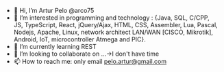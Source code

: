 - 👋 Hi, I’m Artur Pelo @arco75
- 👀 I’m interested in programming and technology : {Java, SQL, C/CPP, JS, TypeScript, React, jQuery/Ajax, HTML, CSS, Assembler, Lua, Pascal, Nodejs, Apache, Linux, network architect LAN/WAN [CISCO, Mikrotik], Android, IoT, microcontroller Atmega and PIC}.
- 🌱 I’m currently learning REST
- 💞️ I’m looking to collaborate on ...->I don't have time
- 📫 How to reach me: only email pelo.artur@gmail.com
